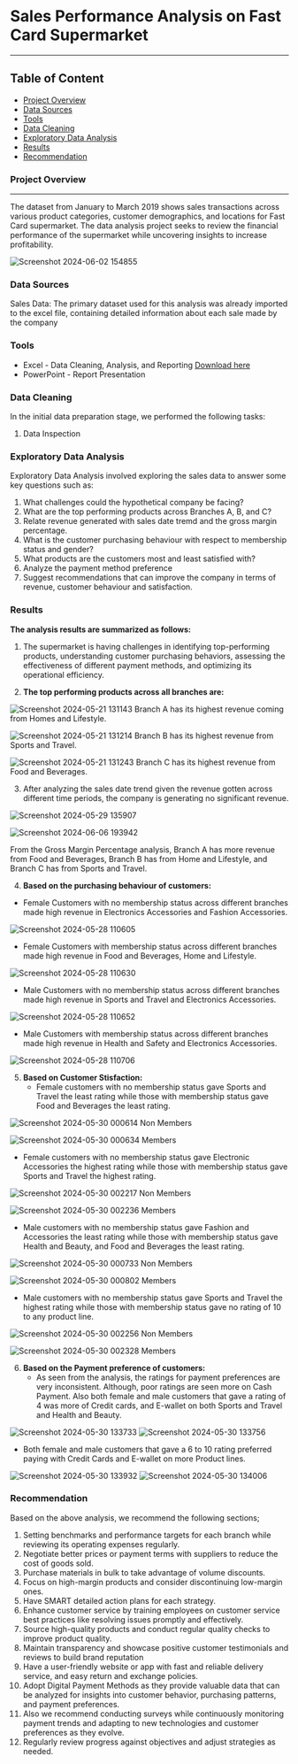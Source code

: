 # **Sales Performance Analysis on Fast Card Supermarket**
---

## **Table of Content**
 - [Project Overview](#project-overview)
 - [Data Sources](#data-sources)
 - [Tools](#tools)
 - [Data Cleaning](#data-cleaning)
 - [Exploratory Data Analysis](#exploratory-data-analysis)
 - [Results](#results)
 - [Recommendation](#recommendation)

### **Project Overview**
---

The dataset from January to March 2019 shows sales transactions across various product categories, customer demographics, and locations for Fast Card supermarket. The data analysis project seeks to review the financial performance of the supermarket while uncovering insights to increase profitability.

![Screenshot 2024-06-02 154855](https://github.com/Vickeejai/HYPOTHETICAL-SUPERMARKET-SALES-REPORT/assets/133552578/b3ffb5f5-b278-410a-857b-9297bcab907a)

### **Data Sources**

Sales Data: The primary dataset used for this analysis was already imported to the excel file, containing detailed information about each sale made by the company

### **Tools**

 - Excel - Data Cleaning, Analysis, and Reporting [Download here](https://microsoft.com)
 - PowerPoint - Report Presentation

### **Data Cleaning**

In the initial data preparation stage, we performed the following tasks:
 1. Data Inspection

### **Exploratory Data Analysis**

Exploratory Data Analysis involved exploring the sales data to answer some key questions such as:

1. What challenges could the hypothetical company be facing?
2. What are the top performing products across Branches A, B, and C?
3. Relate revenue generated with sales date tremd and the gross margin percentage.
4. What is the customer purchasing behaviour with respect to membership status and gender?
5. What products are the customers most and least satisfied with?
6. Analyze the payment method preference
7. Suggest recommendations that can improve the company in terms of revenue, customer behaviour and satisfaction.

### **Results**

**The analysis results are summarized as follows:**
1. The supermarket is having challenges in identifying top-performing products, understanding customer purchasing behaviors, assessing the effectiveness of different payment methods, and optimizing its operational efficiency.
   

2. **The top performing products across all branches are:**
 
  ![Screenshot 2024-05-21 131143](https://github.com/Vickeejai/HYPOTHETICAL-SUPERMARKET-SALES-REPORT/assets/133552578/5606629f-c3ca-41a0-8f7a-7081a96b2c50) Branch A has its highest revenue coming from Homes and Lifestyle.
   
  ![Screenshot 2024-05-21 131214](https://github.com/Vickeejai/HYPOTHETICAL-SUPERMARKET-SALES-REPORT/assets/133552578/e5bdb01f-d02b-40b9-95a1-3e73be023125)  Branch B has its highest revenue from Sports and Travel.

  ![Screenshot 2024-05-21 131243](https://github.com/Vickeejai/HYPOTHETICAL-SUPERMARKET-SALES-REPORT/assets/133552578/d46de985-7769-4801-b58a-8f16faebf40f)  Branch C has its highest revenue from Food and Beverages.
  
   
3. After analyzing the sales date trend given the revenue gotten across different time periods, the company is generating no significant revenue.

 ![Screenshot 2024-05-29 135907](https://github.com/Vickeejai/HYPOTHETICAL-SUPERMARKET-SALES-REPORT/assets/133552578/2861801e-29ae-45f0-9df5-a9f8c4f0bc96)  

 ![Screenshot 2024-06-06 193942](https://github.com/Vickeejai/HYPOTHETICAL-SUPERMARKET-SALES-REPORT/assets/133552578/41eaf18d-068b-4dbb-9efc-cec0133d1f21)

  From the Gross Margin Percentage analysis, Branch A has more revenue from Food and Beverages, Branch B has from Home and Lifestyle, and Branch C has from Sports and Travel.

  
4. **Based on the purchasing behaviour of customers:**

  - Female Customers with no membership status across different branches made high revenue in Electronics Accessories and Fashion Accessories.   

![Screenshot 2024-05-28 110605](https://github.com/Vickeejai/HYPOTHETICAL-SUPERMARKET-SALES-REPORT/assets/133552578/6da5da59-30d2-4021-9a19-f2d1acd36a32)

   - Female Customers with membership status across different branches made high revenue in Food and Beverages, Home and Lifestyle.

![Screenshot 2024-05-28 110630](https://github.com/Vickeejai/HYPOTHETICAL-SUPERMARKET-SALES-REPORT/assets/133552578/f007cf9b-b41c-4430-bf18-67eaa859ad1d)

   - Male Customers with no membership status across different branches made high revenue in Sports and Travel and Electronics Accessories.

![Screenshot 2024-05-28 110652](https://github.com/Vickeejai/HYPOTHETICAL-SUPERMARKET-SALES-REPORT/assets/133552578/102de773-c359-46c2-b95d-66932c0a6b1a)

   - Male Customers with membership status across different branches made high revenue in Health and Safety and Electronics Accessories.

![Screenshot 2024-05-28 110706](https://github.com/Vickeejai/HYPOTHETICAL-SUPERMARKET-SALES-REPORT/assets/133552578/9148f6ba-8404-4f38-9f1c-c1c8d1346527)


5. **Based on Customer Stisfaction:**
   - Female customers with no membership status gave Sports and Travel the least rating while those with membership status gave Food and Beverages the least rating.
  
![Screenshot 2024-05-30 000614](https://github.com/Vickeejai/HYPOTHETICAL-SUPERMARKET-SALES-REPORT/assets/133552578/93eedc38-7d3c-44e1-8820-817d2112519c) Non Members

![Screenshot 2024-05-30 000634](https://github.com/Vickeejai/HYPOTHETICAL-SUPERMARKET-SALES-REPORT/assets/133552578/229a89ca-bd66-4878-b1bf-b05426d01f67) Members

  - Female customers with no membership status gave Electronic Accessories the highest rating while those with membership status gave Sports and Travel the highest rating.

![Screenshot 2024-05-30 002217](https://github.com/Vickeejai/HYPOTHETICAL-SUPERMARKET-SALES-REPORT/assets/133552578/09cfda79-ef31-4f7f-a2f1-c96a33b6a240) Non Members

![Screenshot 2024-05-30 002236](https://github.com/Vickeejai/HYPOTHETICAL-SUPERMARKET-SALES-REPORT/assets/133552578/981840e1-9d5b-4d96-9997-2f557534c529) Members

   - Male customers with no membership status gave Fashion and Accessories the least rating while those with membership status gave Health and Beauty, and Food and Beverages the least rating.

![Screenshot 2024-05-30 000733](https://github.com/Vickeejai/HYPOTHETICAL-SUPERMARKET-SALES-REPORT/assets/133552578/00e0aa3b-1e09-4a92-8465-70e5cd0556f7) Non Members

![Screenshot 2024-05-30 000802](https://github.com/Vickeejai/HYPOTHETICAL-SUPERMARKET-SALES-REPORT/assets/133552578/6814fdca-7adb-4819-960d-da38aad15e35) Members

   - Male customers with no membership status gave Sports and Travel the highest rating while those with membership status gave no rating of 10 to any product line.

![Screenshot 2024-05-30 002256](https://github.com/Vickeejai/HYPOTHETICAL-SUPERMARKET-SALES-REPORT/assets/133552578/c8a03e45-2b1c-4a3c-a742-2fcfa384f973) Non Members

![Screenshot 2024-05-30 002328](https://github.com/Vickeejai/HYPOTHETICAL-SUPERMARKET-SALES-REPORT/assets/133552578/a5111ac5-7dd5-436e-9ab6-441c52b62419) Members


6. **Based on the Payment preference of customers:**
   - As seen from the analysis, the ratings for payment preferences are very inconsistent. Although, poor ratings are seen more on Cash Payment. Also both female and male customers that gave a rating of 4 was more of Credit cards, and E-wallet on both Sports and Travel and Health and Beauty.
  
![Screenshot 2024-05-30 133733](https://github.com/Vickeejai/HYPOTHETICAL-SUPERMARKET-SALES-REPORT/assets/133552578/155985e2-6082-4a81-ac30-1fb164fda267) ![Screenshot 2024-05-30 133756](https://github.com/Vickeejai/HYPOTHETICAL-SUPERMARKET-SALES-REPORT/assets/133552578/98603d83-c994-4cc0-90de-d194b646f6f5)

  - Both female and male customers that gave a 6 to 10 rating preferred paying with Credit Cards and E-wallet on more Product lines.

![Screenshot 2024-05-30 133932](https://github.com/Vickeejai/HYPOTHETICAL-SUPERMARKET-SALES-REPORT/assets/133552578/23e2c66d-d2ae-49e1-8220-8735a0b3cc25) ![Screenshot 2024-05-30 134006](https://github.com/Vickeejai/HYPOTHETICAL-SUPERMARKET-SALES-REPORT/assets/133552578/520ecac7-a64f-4420-ae81-aed71c54555e)

### **Recommendation**

Based on the above analysis, we recommend the following sections;
 1. Setting benchmarks and performance targets for each branch while reviewing its operating expenses regularly.
 2. Negotiate better prices or payment terms with suppliers to reduce the cost of goods sold.
 3. Purchase materials in bulk to take advantage of volume discounts.
 4. Focus on high-margin products and consider discontinuing low-margin ones.
 5. Have SMART detailed action plans for each strategy.
 6. Enhance customer service by training employees on customer service best practices like resolving issues promptly and effectively.
 7. Source high-quality products and conduct regular quality checks to improve product quality. 
 8. Maintain transparency and showcase positive customer testimonials and reviews to build brand reputation
 9. Have a user-friendly website or app with fast and reliable delivery service, and easy return and exchange policies.
 10. Adopt Digital Payment Methods as they provide valuable data that can be analyzed for insights into customer behavior, purchasing patterns, and payment preferences.
 11. Also we recommend conducting surveys while continuously monitoring payment trends and adapting to new technologies and customer preferences as they evolve.
 12. Regularly review progress against objectives and adjust strategies as needed.



















